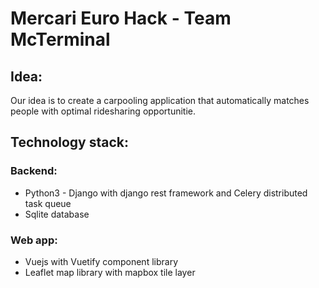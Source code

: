 # Mercari Euro Hack - Team McTerminal

## Idea:
Our idea is to create a carpooling application that automatically matches people with optimal ridesharing opportunitie.

## Technology stack:

### Backend:
- Python3 - Django with django rest framework and Celery distributed task queue
- Sqlite database

### Web app:
- Vuejs with Vuetify component library
- Leaflet map library with mapbox tile layer
